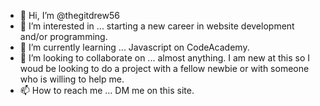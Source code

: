 - 👋 Hi, I’m @thegitdrew56
- 👀 I’m interested in ... starting a new career in website development and/or programming.
- 🌱 I’m currently learning ... Javascript on CodeAcademy.
- 💞️ I’m looking to collaborate on ... almost anything. I am new at this so I woud be looking to do a project with a fellow newbie or with someone who is willing to help me.
- 📫 How to reach me ... DM me on this site.

<!---
thegitdrew56/thegitdrew56 is a ✨ special ✨ repository because its `README.md` (this file) appears on your GitHub profile.
You can click the Preview link to take a look at your changes.
--->
